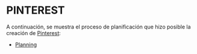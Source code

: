 # PINTEREST



A continuación, se muestra el proceso de planificación que hizo posible la creación de [Pinterest]():

* [Planning]()


